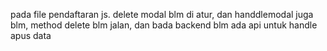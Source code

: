 pada file pendaftaran js. delete modal blm di atur, dan handdlemodal juga blm, method delete blm jalan, dan bada backend blm ada api untuk handle apus data
